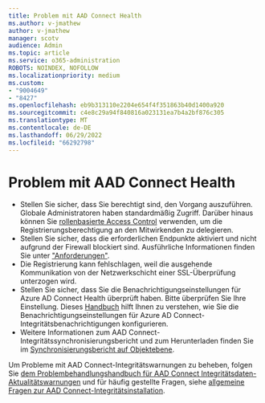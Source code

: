 ```yaml
---
title: Problem mit AAD Connect Health
ms.author: v-jmathew
author: v-jmathew
manager: scotv
audience: Admin
ms.topic: article
ms.service: o365-administration
ROBOTS: NOINDEX, NOFOLLOW
ms.localizationpriority: medium
ms.custom:
- "9004649"
- "8427"
ms.openlocfilehash: eb9b313110e2204e654f4f351863b40d1400a920
ms.sourcegitcommit: c4e8c29a94f840816a023131ea7b4a2bf876c305
ms.translationtype: MT
ms.contentlocale: de-DE
ms.lasthandoff: 06/29/2022
ms.locfileid: "66292798"
---
```

# <a name="problem-with-aad-connect-health"></a>Problem mit AAD Connect Health

- Stellen Sie sicher, dass Sie berechtigt sind, den Vorgang auszuführen. Globale Administratoren haben standardmäßig Zugriff. Darüber hinaus können Sie [rollenbasierte Access Control](https://docs.microsoft.com/azure/active-directory/connect-health/active-directory-aadconnect-health-operations) verwenden, um die Registrierungsberechtigung an den Mitwirkenden zu delegieren.
- Stellen Sie sicher, dass die erforderlichen Endpunkte aktiviert und nicht aufgrund der Firewall blockiert sind. Ausführliche Informationen finden Sie unter ["Anforderungen"](https://docs.microsoft.com/azure/active-directory/hybrid/how-to-connect-health-agent-install).
- Die Registrierung kann fehlschlagen, weil die ausgehende Kommunikation von der Netzwerkschicht einer SSL-Überprüfung unterzogen wird.
- Stellen Sie sicher, dass Sie die Benachrichtigungseinstellungen für Azure AD Connect Health überprüft haben. Bitte überprüfen Sie Ihre Einstellung. Dieses [Handbuch](https://docs.microsoft.com/azure/active-directory/hybrid/how-to-connect-health-operations) hilft Ihnen zu verstehen, wie Sie die Benachrichtigungseinstellungen für Azure AD Connect-Integritätsbenachrichtigungen konfigurieren.
- Weitere Informationen zum AAD Connect-Integritätssynchronisierungsbericht und zum Herunterladen finden Sie im [Synchronisierungsbericht auf Objektebene](https://docs.microsoft.com/azure/active-directory/hybrid/how-to-connect-health-sync).

Um Probleme mit AAD Connect-Integritätswarnungen zu beheben, folgen Sie [dem Problembehandlungshandbuch für AAD Connect Integritätsdaten-Aktualitätswarnungen](https://docs.microsoft.com/azure/active-directory/hybrid/how-to-connect-health-data-freshness) und für häufig gestellte Fragen, siehe [allgemeine Fragen zur AAD Connect-Integritätsinstallation](https://docs.microsoft.com/azure/active-directory/hybrid/reference-connect-health-faq).
